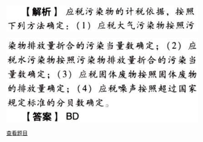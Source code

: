 ![](f9b8ab60da32102af236924032fe0ebf.png)

![](2d984206fcf1b4b195a39f5832706ff6.png)

[查看题目](../环境保护税法.本章真题.md#5-题目)

